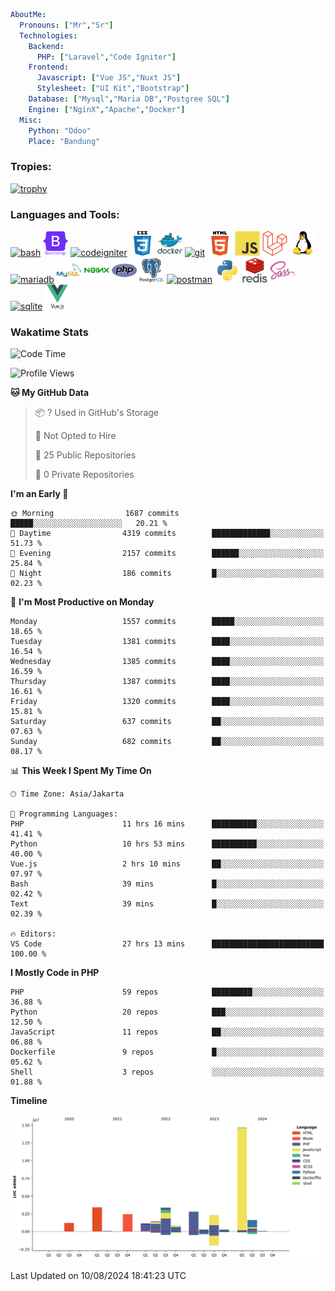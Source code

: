```yaml
AboutMe:
  Pronouns: ["Mr","Sr"]
  Technologies:
    Backend:
      PHP: ["Laravel","Code Igniter"]
    Frontend:
      Javascript: ["Vue JS","Nuxt JS"]
      Stylesheet: ["UI Kit","Bootstrap"]
    Database: ["Mysql","Maria DB","Postgree SQL"]
    Engine: ["NginX","Apache","Docker"]
  Misc:
    Python: "Odoo"
    Place: "Bandung"
```
### Tropies:

[![trophy](https://github-profile-trophy.vercel.app/?username=vheins&rank=-C,-B)](https://github.com/vheins)

### Languages and Tools:

[<img src="https://www.vectorlogo.zone/logos/gnu_bash/gnu_bash-icon.svg" alt="bash" width="40" height="40"/>](https://www.gnu.org/software/bash/)
[<img src="https://raw.githubusercontent.com/devicons/devicon/master/icons/bootstrap/bootstrap-plain-wordmark.svg" alt="bootstrap" width="40" height="40"/>](https://getbootstrap.com)
[<img src="https://cdn.worldvectorlogo.com/logos/codeigniter.svg" alt="codeigniter" width="40" height="40"/>](https://codeigniter.com)
[<img src="https://raw.githubusercontent.com/devicons/devicon/master/icons/css3/css3-original-wordmark.svg" alt="css3" width="40" height="40"/>](https://www.w3schools.com/css/)
[<img src="https://raw.githubusercontent.com/devicons/devicon/master/icons/docker/docker-original-wordmark.svg" alt="docker" width="40" height="40"/>](https://www.docker.com/)
[<img src="https://www.vectorlogo.zone/logos/git-scm/git-scm-icon.svg" alt="git" width="40" height="40"/>](https://git-scm.com/)
[<img src="https://raw.githubusercontent.com/devicons/devicon/master/icons/html5/html5-original-wordmark.svg" alt="html5" width="40" height="40"/>](https://www.w3.org/html/)
[<img src="https://raw.githubusercontent.com/devicons/devicon/master/icons/javascript/javascript-original.svg" alt="javascript" width="40" height="40"/>](https://developer.mozilla.org/en-US/docs/Web/JavaScript)
[<img src="https://raw.githubusercontent.com/devicons/devicon/master/icons/laravel/laravel-original.svg" alt="laravel" width="40" height="40"/>](https://laravel.com/)
[<img src="https://raw.githubusercontent.com/devicons/devicon/master/icons/linux/linux-original.svg" alt="linux" width="40" height="40"/>](https://www.linux.org/)
[<img src="https://www.vectorlogo.zone/logos/mariadb/mariadb-icon.svg" alt="mariadb" width="40" height="40"/>](https://mariadb.org/)
[<img src="https://raw.githubusercontent.com/devicons/devicon/master/icons/mysql/mysql-original-wordmark.svg" alt="mysql" width="40" height="40"/>](https://www.mysql.com/)
[<img src="https://raw.githubusercontent.com/devicons/devicon/master/icons/nginx/nginx-original.svg" alt="nginx" width="40" height="40"/>](https://www.nginx.com)
[<img src="https://raw.githubusercontent.com/devicons/devicon/master/icons/php/php-original.svg" alt="php" width="40" height="40"/>](https://www.php.net)
[<img src="https://raw.githubusercontent.com/devicons/devicon/master/icons/postgresql/postgresql-original-wordmark.svg" alt="postgresql" width="40" height="40"/>](https://www.postgresql.org)
[<img src="https://www.vectorlogo.zone/logos/getpostman/getpostman-icon.svg" alt="postman" width="40" height="40"/>](https://postman.com)
[<img src="https://raw.githubusercontent.com/devicons/devicon/master/icons/python/python-original.svg" alt="python" width="40" height="40"/>](https://www.python.org)
[<img src="https://raw.githubusercontent.com/devicons/devicon/master/icons/redis/redis-original-wordmark.svg" alt="redis" width="40" height="40"/>](https://redis.io)
[<img src="https://raw.githubusercontent.com/devicons/devicon/master/icons/sass/sass-original.svg" alt="sass" width="40" height="40"/>](https://sass-lang.com)
[<img src="https://www.vectorlogo.zone/logos/sqlite/sqlite-icon.svg" alt="sqlite" width="40" height="40"/>](https://www.sqlite.org/)
[<img src="https://raw.githubusercontent.com/devicons/devicon/master/icons/vuejs/vuejs-original-wordmark.svg" alt="vuejs" width="40" height="40"/>](https://vuejs.org/)

### Wakatime Stats

<!--START_SECTION:waka-->
![Code Time](http://img.shields.io/badge/Code%20Time-1%2C745%20hrs%206%20mins-blue)

![Profile Views](http://img.shields.io/badge/Profile%20Views-1-blue)

**🐱 My GitHub Data** 

> 📦 ? Used in GitHub's Storage 
 > 
> 🚫 Not Opted to Hire
 > 
> 📜 25 Public Repositories 
 > 
> 🔑 0 Private Repositories 
 > 
**I'm an Early 🐤** 

```text
🌞 Morning                1687 commits        █████░░░░░░░░░░░░░░░░░░░░   20.21 % 
🌆 Daytime                4319 commits        █████████████░░░░░░░░░░░░   51.73 % 
🌃 Evening                2157 commits        ██████░░░░░░░░░░░░░░░░░░░   25.84 % 
🌙 Night                  186 commits         █░░░░░░░░░░░░░░░░░░░░░░░░   02.23 % 
```
📅 **I'm Most Productive on Monday** 

```text
Monday                   1557 commits        █████░░░░░░░░░░░░░░░░░░░░   18.65 % 
Tuesday                  1381 commits        ████░░░░░░░░░░░░░░░░░░░░░   16.54 % 
Wednesday                1385 commits        ████░░░░░░░░░░░░░░░░░░░░░   16.59 % 
Thursday                 1387 commits        ████░░░░░░░░░░░░░░░░░░░░░   16.61 % 
Friday                   1320 commits        ████░░░░░░░░░░░░░░░░░░░░░   15.81 % 
Saturday                 637 commits         ██░░░░░░░░░░░░░░░░░░░░░░░   07.63 % 
Sunday                   682 commits         ██░░░░░░░░░░░░░░░░░░░░░░░   08.17 % 
```


📊 **This Week I Spent My Time On** 

```text
🕑︎ Time Zone: Asia/Jakarta

💬 Programming Languages: 
PHP                      11 hrs 16 mins      ██████████░░░░░░░░░░░░░░░   41.41 % 
Python                   10 hrs 53 mins      ██████████░░░░░░░░░░░░░░░   40.00 % 
Vue.js                   2 hrs 10 mins       ██░░░░░░░░░░░░░░░░░░░░░░░   07.97 % 
Bash                     39 mins             █░░░░░░░░░░░░░░░░░░░░░░░░   02.42 % 
Text                     39 mins             █░░░░░░░░░░░░░░░░░░░░░░░░   02.39 % 

🔥 Editors: 
VS Code                  27 hrs 13 mins      █████████████████████████   100.00 % 
```

**I Mostly Code in PHP** 

```text
PHP                      59 repos            █████████░░░░░░░░░░░░░░░░   36.88 % 
Python                   20 repos            ███░░░░░░░░░░░░░░░░░░░░░░   12.50 % 
JavaScript               11 repos            ██░░░░░░░░░░░░░░░░░░░░░░░   06.88 % 
Dockerfile               9 repos             █░░░░░░░░░░░░░░░░░░░░░░░░   05.62 % 
Shell                    3 repos             ░░░░░░░░░░░░░░░░░░░░░░░░░   01.88 % 
```



**Timeline**

![Lines of Code chart](https://raw.githubusercontent.com/vheins/vheins/main/assets/bar_graph.png)


 Last Updated on 10/08/2024 18:41:23 UTC
<!--END_SECTION:waka-->
